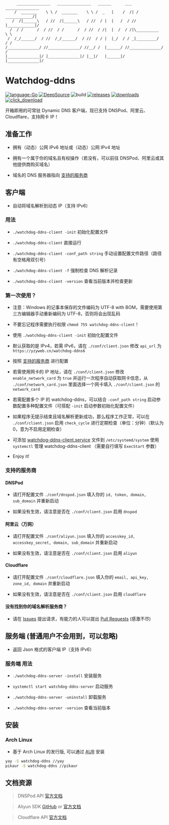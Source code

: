 ```
     _______________   _______________   ______      ___   _______________
    /  _______    \ \ /  _______    \ \ /  _   |    /  /| /  ____________/|
   /  /|______\   / //  /|______\   / //  / |  |   /  / //  |____________|/
  /  / /      /  / //  / /      /  / //  / /|  |  /  / /|\__________  \ \
 /  /_/______/  / //  /_/______/  / //  / / |  |_/  / / _|_________/  / /
/______________/ //______________/ //__/ /  |______/ //______________/ /
|______________|/ |______________|/ |__|/   |______|/ |______________|/

```
# Watchdog-ddns
[![language-Go](https://img.shields.io/badge/language-Go-00acd7)](https://golang.org/ "golang.org")
[![DeepSource](https://static.deepsource.io/deepsource-badge-light-mini.svg)](https://deepsource.io/gh/yzy613/watchdog-ddns/?ref=repository-badge "DeepSource")
![build](https://travis-ci.com/yzy613/watchdog-ddns.svg?branch=master "build")
[![releases](https://img.shields.io/github/v/release/yzy613/watchdog-ddns)](https://github.com/yzy613/watchdog-ddns/releases "releases")
[![downloads](https://img.shields.io/github/downloads/yzy613/watchdog-ddns/total)](https://github.com/yzy613/watchdog-ddns/releases "releases")
[![click_download](https://img.shields.io/badge/%E7%82%B9%E5%87%BB-%E4%B8%8B%E8%BD%BD-brightgreen)](https://github.com/yzy613/watchdog-ddns/releases "releases")

开箱即用的可常驻 Dynamic DNS 客户端，现已支持 DNSPod、阿里云、Cloudflare，支持网卡 IP！

## 准备工作
- 拥有（动态）公网 IPv6 地址或（动态）公网 IPv4 地址

- 拥有一个属于你的域名且有权操作（若没有，可以前往 DNSPod、阿里云或其他提供商购买域名）

- 域名的 DNS 服务器指向 [支持的服务商](https://github.com/yzy613/watchdog-ddns#%E6%94%AF%E6%8C%81%E7%9A%84%E6%9C%8D%E5%8A%A1%E5%95%86 "支持的服务商")

## 客户端
- 自动将域名解析到动态 IP（支持 IPv6）

### 用法
- `./watchdog-ddns-client -init` 初始化配置文件

- `./watchdog-ddns-client` 直接运行

- `./watchdog-ddns-client -conf_path string` 手动设置配置文件路径（路径有空格用双引号）

- `./watchdog-ddns-client -f` 强制检查 DNS 解析记录

- `./watchdog-ddns-client -version` 查看当前版本并检查更新

### 第一次使用？
- 注意：Windows 的记事本保存的文件编码为 UTF-8 with BOM，需要使用第三方编辑器手动重新编码为 UTF-8，否则将会出现乱码

- 不要忘记程序需要执行权限 `chmod 755 watchdog-ddns-client`！

- 使用 `./watchdog-ddns-client -init` 初始化配置文件

- 默认获取的是 IPv4，若需 IPv6，请在 `./conf/client.json` 修改 `api_url` 为 `https://yzyweb.cn/watchdog-ddns6`

- 按照 [支持的服务商](https://github.com/yzy613/watchdog-ddns#%E6%94%AF%E6%8C%81%E7%9A%84%E6%9C%8D%E5%8A%A1%E5%95%86 "支持的服务商") 进行配置

- 若需使用网卡的 IP 地址，请在 `./conf/client.json` 修改 `enable_network_card` 为 `true` 并运行一次程序自动获取网卡信息，从 `./conf/network_card.json` 里面选择一个网卡填入 `./conf/client.json` 的 `network_card`

- 若需配置多个 IP 的 watchdog-ddns，可以结合 `-conf_path string` 启动参数配置多种配置文件（可搭配 `-init` 启动参数初始化配置文件）

- 如果程序无提示结束且域名解析更新成功，那么程序工作正常，可以在 `./conf/client.json` 启用 `check_cycle` 进行定期检查（单位：分钟）（默认为 0，意为不启用定期检查）

- 可添加 [watchdog-ddns-client.service](https://github.com/yzy613/watchdog-ddns/blob/master/watchdog-ddns-client.service "watchdog-ddns-client.service") 文件到 `/etc/systemd/system` 使用 `systemctl` 管理 watchdog-ddns-client （需要自行填写 `ExecStart` 参数）

- Enjoy it!

### 支持的服务商
#### DNSPod
- 请打开配置文件 `./conf/dnspod.json` 填入你的 `id, token, domain, sub_domain` 并重新启动

- 如果没有生效，请注意是否在 `./conf/client.json` 启用 `dnspod`

#### 阿里云（万网）
- 请打开配置文件 `./conf/aliyun.json` 填入你的 `accesskey_id, accesskey_secret, domain, sub_domain` 并重新启动

- 如果没有生效，请注意是否在 `./conf/client.json` 启用 `aliyun`

#### Cloudflare
- 请打开配置文件 `./conf/cloudflare.json` 填入你的 `email, api_key, zone_id, domain` 并重新启动

- 如果没有生效，请注意是否在 `./conf/client.json` 启用 `cloudflare`

#### 没有找到你的域名解析服务商？
- 请在 [Issues](https://github.com/yzy613/watchdog-ddns/issues "问题") 提出请求，有能力的人可以提出 [Pull Requests](https://github.com/yzy613/watchdog-ddns/pulls "拉取请求") (感激不尽)

## 服务端 (普通用户不会用到，可以忽略)
- 返回 Json 格式的客户端 IP（支持 IPv6）

### 服务端 用法
- `./watchdog-ddns-server -install` 安装服务

- `systemctl start watchdog-ddns-server` 启动服务

- `./watchdog-ddns-server -uninstall` 卸载服务

- `./watchdog-ddns-server -version` 查看当前版本

## 安装 
### Arch Linux
- 基于 Arch Linux 的发行版, 可以通过 [AUR](https://aur.archlinux.org/packages/watchdog-ddns-client "AUR") 安装

```bash
yay -S watchdog-ddns //yay
pikaur -S watchdog-ddns //pikaur
```

## 文档资源
> DNSPod API [官方文档](https://www.dnspod.cn/docs/index.html "DNSPod API")

> Aliyun SDK [GitHub](https://github.com/aliyun/alibaba-cloud-sdk-go "In GitHub") or [官方文档](https://help.aliyun.com/product/29697.html "官方文档")

> Cloudflare API [官方文档](https://api.cloudflare.com/#dns-records-for-a-zone-properties "Cloudflare API")
